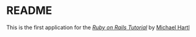 # README

This is the first application for the
[*Ruby on Rails Tutorial*](https://www.railstutorial.org/)
by [Michael Hartl](https://www.michaelhartl.com/)